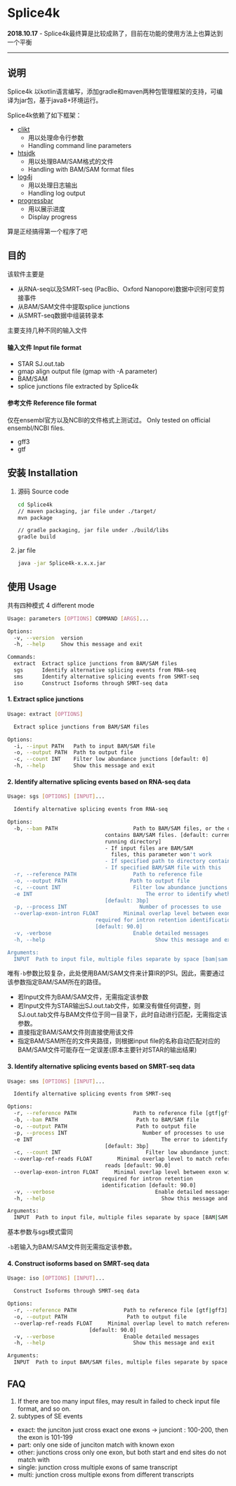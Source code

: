 # Splice4k

**2018.10.17** - Splice4k最终算是比较成熟了，目前在功能的使用方法上也算达到一个平衡

---

## 说明

Splice4k 以kotlin语言编写，添加gradle和maven两种包管理框架的支持，可编译为jar包，基于java8+环境运行。

Splice4k依赖了如下框架：
- [clikt](https://github.com/ajalt/clikt) 
	- 用以处理命令行参数
	- Handling command line parameters
- [htsjdk](https://github.com/samtools/htsjdk) 
	- 用以处理BAM/SAM格式的文件
	- Handling with BAM/SAM format files
- [log4j](https://github.com/apache/log4j) 
	- 用以处理日志输出
	- Handling log output
- [progressbar](https://github.com/ctongfei/progressbar) 
	- 用以展示进度
	- Display progress

算是正经搞得第一个程序了吧
## 目的
该软件主要是
- 从RNA-seq以及SMRT-seq (PacBio、Oxford Nanopore)数据中识别可变剪接事件
- 从BAM/SAM文件中提取splice junctions
- 从SMRT-seq数据中组装转录本

主要支持几种不同的输入文件
#### 输入文件 Input file format

- STAR SJ.out.tab
- gmap align output file (gmap with -A parameter)
- BAM/SAM
- splice junctions file extracted by Splice4k

#### 参考文件 Reference file format
仅在ensembl官方以及NCBI的文件格式上测试过。
Only tested on official ensembl/NCBI files.

- gff3
- gtf

## 安装 Installation
1. 源码 Source code
	```bash
	cd Splice4k
	// maven packaging, jar file under ./target/
	mvn package
	
	// gradle packaging, jar file under ./build/libs
	gradle build	
	```
2. jar file
	```bash
	java -jar Splice4k-x.x.x.jar
	```

## 使用 Usage
共有四种模式
4 different mode

```bash
Usage: parameters [OPTIONS] COMMAND [ARGS]...

Options:
  -v, --version  version
  -h, --help     Show this message and exit

Commands:
  extract  Extract splice junctions from BAM/SAM files
  sgs      Identify alternative splicing events from RNA-seq
  sms      Identify alternative splicing events from SMRT-seq
  iso      Construct Isoforms through SMRT-seq data
```

#### 1. Extract splice junctions
```bash
Usage: extract [OPTIONS]

  Extract splice junctions from BAM/SAM files

Options:
  -i, --input PATH   Path to input BAM/SAM file
  -o, --output PATH  Path to output file
  -c, --count INT    Filter low abundance junctions [default: 0]
  -h, --help         Show this message and exit
```

#### 2. Identify alternative splicing events based on RNA-seq data
```bash
Usage: sgs [OPTIONS] [INPUT]...

  Identify alternative splicing events from RNA-seq

Options:
  -b, --bam PATH               			Path to BAM/SAM files, or the directory
                               contains BAM/SAM files. [default: current
                               running directory] 
                               - If input files are BAM/SAM
                                 files, this parameter won't work 
                               - If specified path to directory contains                                  BAM/SAM files corresponding to STAR  									 SJ.out.tab files, this program will 								     auto match those files 
                               - If specified BAM/SAM file with this                                      parameter, then this program will                                        calculate PSI of IR using this file
  -r, --reference PATH         		    Path to reference file
  -o, --output PATH           		   Path to output file
  -c, --count INT               		Filter low abundance junctions [default: 3]
  -e INT                       			    The error to identify whether AS event exists
                               [default: 3bp]
  -p, --process INT            		      Number of processes to use
  --overlap-exon-intron FLOAT        Minimal overlap level between exon with intron
                   			required for intron retention identification 
                   			[default: 90.0]
  -v, -verbose                 			Enable detailed messages
  -h, --help                       		       Show this message and exit

Arguments:
  INPUT  Path to input file, multiple files separate by space [bam|sam|SJ.out.tab|gmap align|SJ]
```
唯有`-b`参数比较复杂，此处使用BAM/SAM文件来计算IR的PSI。因此，需要通过该参数指定BAM/SAM所在的路径。
- 若Input文件为BAM/SAM文件，无需指定该参数
- 若Input文件为STAR输出SJ.out.tab文件，如果没有做任何调整，则SJ.out.tab文件与BAM文件位于同一目录下，此时自动进行匹配，无需指定该参数。
- 直接指定BAM/SAM文件则直接使用该文件
- 指定BAM/SAM所在的文件夹路径，则根据input file的名称自动匹配对应的BAM/SAM文件可能存在一定误差(原本主要针对STAR的输出结果)


#### 3. Identify alternative splicing events based on SMRT-seq data
```bash
Usage: sms [OPTIONS] [INPUT]...

  Identify alternative splicing events from SMRT-seq

Options:
  -r, --reference PATH                  Path to reference file [gtf|gff3]
  -b, --bam PATH                         Path to BAM/SAM file
  -o, --output PATH                      Path to output file
  -p, --process INT                        Number of processes to use
  -e INT                                         The error to identify whether AS event exists
                               [default: 3bp]
  -c, --count INT                           Filter low abundance junctions [default: 0]
  --overlap-ref-reads FLOAT        Minimal overlap level to match reference with
                               reads [default: 90.0]
  --overlap-exon-intron FLOAT     Minimal overlap level between exon with intron
                              required for intron retention         	
                              identification [default: 90.0]
  -v, --verbose                                Enable detailed messages
  -h, --help                                     Show this message and exit

Arguments:
  INPUT  Path to input file, multiple files separate by space [BAM|SAM|gmap align|SJ]
```
基本参数与sgs模式雷同

`-b`若输入为BAM/SAM文件则无需指定该参数。

#### 4. Construct isoforms based on SMRT-seq data
```bash
Usage: iso [OPTIONS] [INPUT]...

  Construct Isoforms through SMRT-seq data

Options:
  -r, --reference PATH       	     Path to reference file [gtf|gff3]
  -o, --output PATH          	      Path to output file
  --overlap-ref-reads FLOAT  	Minimal overlap level to match reference with reads 
						  [default: 90.0]
  -v, --verbose             		 Enable detailed messages
  -h, --help                 		    Show this message and exit

Arguments:
  INPUT  Path to input BAM/SAM files, multiple files separate by space
```
## FAQ
1. If there are too many input files, may result in failed to check input file format, and so on.
2. subtypes of SE events
  - exact: the junciton just cross exact one exons -> junciont : 100-200, then the exon is 101-199
  - part: only one side of junciton match with known exon
  - other: junctions cross only one exon, but both start and end sites do not match with 
  - single: junction cross multiple exons of same transcript
  - multi: junction cross multiple exons from different transcripts
  

